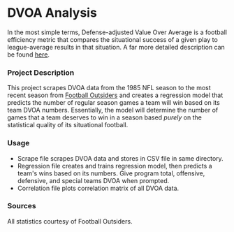 # DVOA Analysis
In the most simple terms, Defense-adjusted Value Over Average is a football efficiency metric that compares the situational success of a given play to league-average results in that situation. A far more detailed description can be found [here](https://www.footballoutsiders.com/info/methods).

### Project Description
This project scrapes DVOA data from the 1985 NFL season to the most recent season from [Football Outsiders](https://www.footballoutsiders.com/stats/nfl/team-efficiency/2019) and creates a regression model that predicts the number of regular season games a team will win based on its team DVOA numbers. Essentially, the model will determine the number of games that a team deserves to win in a season based *purely* on the statistical quality of its situational football. 

### Usage
- Scrape file scrapes DVOA data and stores in CSV file in same directory.
- Regression file creates and trains regression model, then predicts a team's wins based on its numbers. Give program total, offensive, defensive, and special teams DVOA when prompted.
- Correlation file plots correlation matrix of all DVOA data.

### Sources
All statistics courtesy of Football Outsiders.